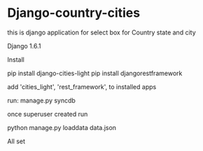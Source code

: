 # Django-country-cities
this is django application for select box for Country state and city

Django 1.6.1

Install

pip install django-cities-light
pip install djangorestframework

add 
'cities_light',
'rest_framework',  to installed apps

run: 
manage.py syncdb

once superuser created run 

python manage.py loaddata data.json

All set
